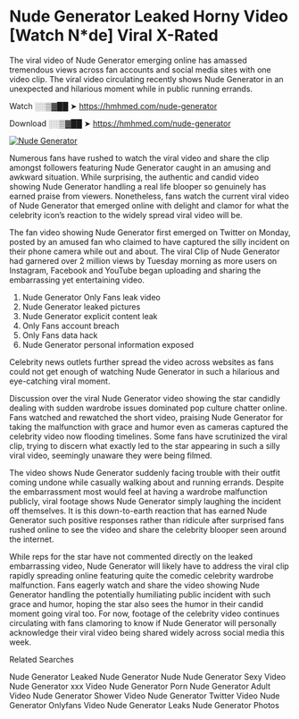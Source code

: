 ﻿# Nude Generator Leaked Horny Video [Watch N*de] Viral X-Rated

The viral video of ﻿Nude Generator emerging online has amassed tremendous views across fan accounts and social media sites with one video clip. The viral video circulating recently shows ﻿Nude Generator in an unexpected and hilarious moment while in public running errands. 

Watch ░░▒▓██ ➤ https://hmhmed.com/nude-generator

Download ░░▒▓██ ➤ https://hmhmed.com/nude-generator

[![Nude Generator](https://i.imgur.com/dJHk4Zq.gif)](https://hmhmed.com/nude-generator)

Numerous fans have rushed to watch the viral video and share the clip amongst followers featuring ﻿Nude Generator caught in an amusing and awkward situation. While surprising, the authentic and candid video showing ﻿Nude Generator handling a real life blooper so genuinely has earned praise from viewers. Nonetheless, fans watch the current viral video of ﻿Nude Generator that emerged online with delight and clamor for what the celebrity icon’s reaction to the widely spread viral video will be.

The fan video showing ﻿Nude Generator first emerged on Twitter on Monday, posted by an amused fan who claimed to have captured the silly incident on their phone camera while out and about. The viral Clip of ﻿Nude Generator had garnered over 2 million views by Tuesday morning as more users on Instagram, Facebook and YouTube began uploading and sharing the embarrassing yet entertaining video. 

1. ﻿Nude Generator Only Fans leak video
2. ﻿Nude Generator leaked pictures
3. ﻿Nude Generator explicit content leak
4. Only Fans account breach
5. Only Fans data hack
6. ﻿Nude Generator personal information exposed

Celebrity news outlets further spread the video across websites as fans could not get enough of watching ﻿Nude Generator in such a hilarious and eye-catching viral moment. 

Discussion over the viral ﻿Nude Generator video showing the star candidly dealing with sudden wardrobe issues dominated pop culture chatter online. Fans watched and rewatched the short video, praising ﻿Nude Generator for taking the malfunction with grace and humor even as cameras captured the celebrity video now flooding timelines. Some fans have scrutinized the viral clip, trying to discern what exactly led to the star appearing in such a silly viral video, seemingly unaware they were being filmed.

The video shows ﻿Nude Generator suddenly facing trouble with their outfit coming undone while casually walking about and running errands. Despite the embarrassment most would feel at having a wardrobe malfunction publicly, viral footage shows ﻿Nude Generator simply laughing the incident off themselves. It is this down-to-earth reaction that has earned ﻿Nude Generator such positive responses rather than ridicule after surprised fans rushed online to see the video and share the celebrity blooper seen around the internet.  

While reps for the star have not commented directly on the leaked embarrassing video, ﻿Nude Generator will likely have to address the viral clip rapidly spreading online featuring quite the comedic celebrity wardrobe malfunction. Fans eagerly watch and share the video showing ﻿Nude Generator handling the potentially humiliating public incident with such grace and humor, hoping the star also sees the humor in their candid moment going viral too. For now, footage of the celebrity video continues circulating with fans clamoring to know if ﻿Nude Generator will personally acknowledge their viral video being shared widely across social media this week.

Related Searches

﻿Nude Generator Leaked
﻿Nude Generator Nude
﻿Nude Generator Sexy Video
﻿Nude Generator xxx Video
﻿Nude Generator Porn
﻿Nude Generator Adult Video
﻿Nude Generator Shower Video
﻿Nude Generator Twitter Video
﻿Nude Generator Onlyfans Video
﻿Nude Generator Leaks
﻿Nude Generator Photos